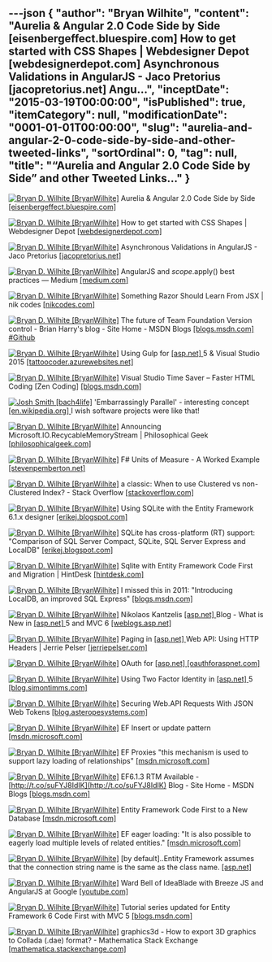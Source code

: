 ---json
{
  "author": "Bryan Wilhite",
  "content": "Aurelia &amp; Angular 2.0 Code Side by Side [eisenbergeffect.bluespire.com]        How to get started with CSS Shapes | Webdesigner Depot [webdesignerdepot.com]        Asynchronous Validations in AngularJS - Jaco Pretorius [jacopretorius.net]        Angu...",
  "inceptDate": "2015-03-19T00:00:00",
  "isPublished": true,
  "itemCategory": null,
  "modificationDate": "0001-01-01T00:00:00",
  "slug": "aurelia-and-angular-2-0-code-side-by-side-and-other-tweeted-links",
  "sortOrdinal": 0,
  "tag": null,
  "title": "“Aurelia and Angular 2.0 Code Side by Side” and other Tweeted Links…"
}
---

[<img alt="Bryan D. Wilhite [BryanWilhite]" src="https://songhay.blob.core.windows.net/shared-social-twitter/BryanWilhite.jpeg">](http://t.co/UNdqV0Z1zz "Bryan D. Wilhite [BryanWilhite]") Aurelia &amp; Angular 2.0 Code Side by Side [[eisenbergeffect.bluespire.com] ](http://eisenbergeffect.bluespire.com/aurelia-and-angular-2-code-side-by-side/)

[<img alt="Bryan D. Wilhite [BryanWilhite]" src="https://songhay.blob.core.windows.net/shared-social-twitter/BryanWilhite.jpeg">](http://t.co/UNdqV0Z1zz "Bryan D. Wilhite [BryanWilhite]") How to get started with CSS Shapes | Webdesigner Depot [[webdesignerdepot.com] ](http://www.webdesignerdepot.com/2015/03/how-to-get-started-with-css-shapes/)

[<img alt="Bryan D. Wilhite [BryanWilhite]" src="https://songhay.blob.core.windows.net/shared-social-twitter/BryanWilhite.jpeg">](http://t.co/UNdqV0Z1zz "Bryan D. Wilhite [BryanWilhite]") Asynchronous Validations in AngularJS - Jaco Pretorius [[jacopretorius.net] ](http://jacopretorius.net/2015/03/asynchronous-validations-in-angularjs.html)

[<img alt="Bryan D. Wilhite [BryanWilhite]" src="https://songhay.blob.core.windows.net/shared-social-twitter/BryanWilhite.jpeg">](http://t.co/UNdqV0Z1zz "Bryan D. Wilhite [BryanWilhite]") AngularJS and $scope.$apply() best practices — Medium [[medium.com] ](https://medium.com/@KamilLelonek/angularjs-and-scope-apply-best-practices-d07353175024)

[<img alt="Bryan D. Wilhite [BryanWilhite]" src="https://songhay.blob.core.windows.net/shared-social-twitter/BryanWilhite.jpeg">](http://t.co/UNdqV0Z1zz "Bryan D. Wilhite [BryanWilhite]") Something Razor Should Learn From JSX | nik codes [[nikcodes.com] ](http://nikcodes.com/2015/03/16/something-razor-should-learn-from-jsx/)

[<img alt="Bryan D. Wilhite [BryanWilhite]" src="https://songhay.blob.core.windows.net/shared-social-twitter/BryanWilhite.jpeg">](http://t.co/UNdqV0Z1zz "Bryan D. Wilhite [BryanWilhite]") The future of Team Foundation Version control - Brian Harry's blog - Site Home - MSDN Blogs [[blogs.msdn.com] ](http://blogs.msdn.com/b/bharry/archive/2015/03/12/the-future-of-team-foundation-version-control.aspx)[#Github](http://search.twitter.com/search?q=%23Github)

[<img alt="Bryan D. Wilhite [BryanWilhite]" src="https://songhay.blob.core.windows.net/shared-social-twitter/BryanWilhite.jpeg">](http://t.co/UNdqV0Z1zz "Bryan D. Wilhite [BryanWilhite]") Using Gulp for [[asp.net] ](http://www.asp.net/) 5 &amp; Visual Studio 2015 [[tattoocoder.azurewebsites.net] ](http://tattoocoder.azurewebsites.net/using-gulp-for-asp-net-5-visual-studio-2015/)

[<img alt="Bryan D. Wilhite [BryanWilhite]" src="https://songhay.blob.core.windows.net/shared-social-twitter/BryanWilhite.jpeg">](http://t.co/UNdqV0Z1zz "Bryan D. Wilhite [BryanWilhite]") Visual Studio Time Saver – Faster HTML Coding [Zen Coding] [[blogs.msdn.com] ](http://blogs.msdn.com/b/cdndevs/archive/2015/03/16/visual-studio-time-saver-faster-html-coding.aspx)

[<img alt="Josh Smith [bach4life]" src="https://songhay.blob.core.windows.net/shared-social-twitter/bach4life.jpg">](http://t.co/RPlUQG00Ou "Josh Smith [bach4life]") 'Embarrassingly Parallel' - interesting concept [[en.wikipedia.org] ](https://en.wikipedia.org/wiki/Embarrassingly_parallel) I wish software projects were like that! 

[<img alt="Bryan D. Wilhite [BryanWilhite]" src="https://songhay.blob.core.windows.net/shared-social-twitter/BryanWilhite.jpeg">](http://t.co/UNdqV0Z1zz "Bryan D. Wilhite [BryanWilhite]") Announcing Microsoft.IO.RecycableMemoryStream | Philosophical Geek [[philosophicalgeek.com] ](http://www.philosophicalgeek.com/2015/02/06/announcing-microsoft-io-recycablememorystream/)

[<img alt="Bryan D. Wilhite [BryanWilhite]" src="https://songhay.blob.core.windows.net/shared-social-twitter/BryanWilhite.jpeg">](http://t.co/UNdqV0Z1zz "Bryan D. Wilhite [BryanWilhite]") F# Units of Measure - A Worked Example [[stevenpemberton.net] ](http://stevenpemberton.net/blog/2015/03/11/FSharp-Units-Of-Measure/)

[<img alt="Bryan D. Wilhite [BryanWilhite]" src="https://songhay.blob.core.windows.net/shared-social-twitter/BryanWilhite.jpeg">](http://t.co/UNdqV0Z1zz "Bryan D. Wilhite [BryanWilhite]") a classic: When to use Clustered vs non-Clustered Index? - Stack Overflow [[stackoverflow.com] ](http://stackoverflow.com/questions/18304376/sql-server-when-to-use-clustered-vs-non-clustered-index)

[<img alt="Bryan D. Wilhite [BryanWilhite]" src="https://songhay.blob.core.windows.net/shared-social-twitter/BryanWilhite.jpeg">](http://t.co/UNdqV0Z1zz "Bryan D. Wilhite [BryanWilhite]") Using SQLite with the Entity Framework 6.1.x designer [[erikej.blogspot.com] ](http://erikej.blogspot.com/2014/11/using-sqlite-with-entity-framework-6.html)

[<img alt="Bryan D. Wilhite [BryanWilhite]" src="https://songhay.blob.core.windows.net/shared-social-twitter/BryanWilhite.jpeg">](http://t.co/UNdqV0Z1zz "Bryan D. Wilhite [BryanWilhite]") SQLite has cross-platform (RT) support: "Comparison of SQL Server Compact, SQLite, SQL Server Express and LocalDB" [[erikej.blogspot.com] ](http://erikej.blogspot.com/2011/01/comparison-of-sql-server-compact-4-and.html)

[<img alt="Bryan D. Wilhite [BryanWilhite]" src="https://songhay.blob.core.windows.net/shared-social-twitter/BryanWilhite.jpeg">](http://t.co/UNdqV0Z1zz "Bryan D. Wilhite [BryanWilhite]") Sqlite with Entity Framework Code First and Migration | HintDesk [[hintdesk.com] ](http://hintdesk.com/sqlite-with-entity-framework-code-first-and-migration/)

[<img alt="Bryan D. Wilhite [BryanWilhite]" src="https://songhay.blob.core.windows.net/shared-social-twitter/BryanWilhite.jpeg">](http://t.co/UNdqV0Z1zz "Bryan D. Wilhite [BryanWilhite]") I missed this in 2011: "Introducing LocalDB, an improved SQL Express" [[blogs.msdn.com] ](http://blogs.msdn.com/b/sqlexpress/archive/2011/07/12/introducing-localdb-a-better-sql-express.aspx)

[<img alt="Bryan D. Wilhite [BryanWilhite]" src="https://songhay.blob.core.windows.net/shared-social-twitter/BryanWilhite.jpeg">](http://t.co/UNdqV0Z1zz "Bryan D. Wilhite [BryanWilhite]") Nikolaos Kantzelis [[asp.net] ](http://www.asp.net/) Blog - What is New in [[asp.net] ](http://www.asp.net/) 5 and MVC 6 [[weblogs.asp.net] ](http://weblogs.asp.net/dotnetstories/what-is-new-in-asp-net-5-and-mvc-6)

[<img alt="Bryan D. Wilhite [BryanWilhite]" src="https://songhay.blob.core.windows.net/shared-social-twitter/BryanWilhite.jpeg">](http://t.co/UNdqV0Z1zz "Bryan D. Wilhite [BryanWilhite]") Paging in [[asp.net] ](http://www.asp.net/) Web API: Using HTTP Headers | Jerrie Pelser [[jerriepelser.com] ](http://www.jerriepelser.com/blog/paging-in-aspnet-webapi-http-headers)

[<img alt="Bryan D. Wilhite [BryanWilhite]" src="https://songhay.blob.core.windows.net/shared-social-twitter/BryanWilhite.jpeg">](http://t.co/UNdqV0Z1zz "Bryan D. Wilhite [BryanWilhite]") OAuth for [[asp.net] ](http://www.asp.net/)[[oauthforaspnet.com] ](http://www.oauthforaspnet.com/)

[<img alt="Bryan D. Wilhite [BryanWilhite]" src="https://songhay.blob.core.windows.net/shared-social-twitter/BryanWilhite.jpeg">](http://t.co/UNdqV0Z1zz "Bryan D. Wilhite [BryanWilhite]") Using Two Factor Identity in [[asp.net] ](http://www.asp.net/) 5 [[blog.simontimms.com] ](http://blog.simontimms.com/2015/02/23/using-two-factor-auth-in-asp-net-5/)

[<img alt="Bryan D. Wilhite [BryanWilhite]" src="https://songhay.blob.core.windows.net/shared-social-twitter/BryanWilhite.jpeg">](http://t.co/UNdqV0Z1zz "Bryan D. Wilhite [BryanWilhite]") Securing Web.API Requests With JSON Web Tokens [[blog.asteropesystems.com] ](http://blog.asteropesystems.com/securing-web-api-requests-with-json-web-tokens/)

[<img alt="Bryan D. Wilhite [BryanWilhite]" src="https://songhay.blob.core.windows.net/shared-social-twitter/BryanWilhite.jpeg">](http://t.co/UNdqV0Z1zz "Bryan D. Wilhite [BryanWilhite]") EF Insert or update pattern [[msdn.microsoft.com] ](https://msdn.microsoft.com/en-us/data/jj592676)

[<img alt="Bryan D. Wilhite [BryanWilhite]" src="https://songhay.blob.core.windows.net/shared-social-twitter/BryanWilhite.jpeg">](http://t.co/UNdqV0Z1zz "Bryan D. Wilhite [BryanWilhite]") EF Proxies "this mechanism is used to support lazy loading of relationships" [[msdn.microsoft.com] ](https://msdn.microsoft.com/en-us/data/jj592886.aspx)

[<img alt="Bryan D. Wilhite [BryanWilhite]" src="https://songhay.blob.core.windows.net/shared-social-twitter/BryanWilhite.jpeg">](http://t.co/UNdqV0Z1zz "Bryan D. Wilhite [BryanWilhite]") EF6.1.3 RTM Available - [http://t.co/suFYJ8IdIK](http://t.co/suFYJ8IdIK) Blog - Site Home - MSDN Blogs [[blogs.msdn.com] ](http://blogs.msdn.com/b/adonet/archive/2015/03/10/ef6-1-3-rtm-available.aspx)

[<img alt="Bryan D. Wilhite [BryanWilhite]" src="https://songhay.blob.core.windows.net/shared-social-twitter/BryanWilhite.jpeg">](http://t.co/UNdqV0Z1zz "Bryan D. Wilhite [BryanWilhite]") Entity Framework Code First to a New Database [[msdn.microsoft.com] ](https://msdn.microsoft.com/en-us/data/jj193542)

[<img alt="Bryan D. Wilhite [BryanWilhite]" src="https://songhay.blob.core.windows.net/shared-social-twitter/BryanWilhite.jpeg">](http://t.co/UNdqV0Z1zz "Bryan D. Wilhite [BryanWilhite]") EF eager loading: "It is also possible to eagerly load multiple levels of related entities." [[msdn.microsoft.com] ](https://msdn.microsoft.com/en-us/data/jj574232)

[<img alt="Bryan D. Wilhite [BryanWilhite]" src="https://songhay.blob.core.windows.net/shared-social-twitter/BryanWilhite.jpeg">](http://t.co/UNdqV0Z1zz "Bryan D. Wilhite [BryanWilhite]") [by default]..Entity Framework assumes that the connection string name is the same as the class name. [[asp.net] ](http://www.asp.net/mvc/overview/getting-started/getting-started-with-ef-using-mvc/creating-an-entity-framework-data-model-for-an-asp-net-mvc-application)

[<img alt="Bryan D. Wilhite [BryanWilhite]" src="https://songhay.blob.core.windows.net/shared-social-twitter/BryanWilhite.jpeg">](http://t.co/UNdqV0Z1zz "Bryan D. Wilhite [BryanWilhite]") Ward Bell of IdeaBlade with Breeze JS and AngularJS at Google [[youtube.com] ](https://www.youtube.com/watch?v=P2ErSQj3SN8&feature=youtube_gdata_player)

[<img alt="Bryan D. Wilhite [BryanWilhite]" src="https://songhay.blob.core.windows.net/shared-social-twitter/BryanWilhite.jpeg">](http://t.co/UNdqV0Z1zz "Bryan D. Wilhite [BryanWilhite]") Tutorial series updated for Entity Framework 6 Code First with MVC 5 [[blogs.msdn.com] ](http://blogs.msdn.com/b/webdev/archive/2013/11/01/tutorial-series-updated-for-entity-framework-6-code-first-with-mvc-5.aspx)

[<img alt="Bryan D. Wilhite [BryanWilhite]" src="https://songhay.blob.core.windows.net/shared-social-twitter/BryanWilhite.jpeg">](http://t.co/UNdqV0Z1zz "Bryan D. Wilhite [BryanWilhite]") graphics3d - How to export 3D graphics to Collada (.dae) format? - Mathematica Stack Exchange [[mathematica.stackexchange.com] ](http://mathematica.stackexchange.com/questions/51429/how-to-export-3d-graphics-to-collada-dae-format)
